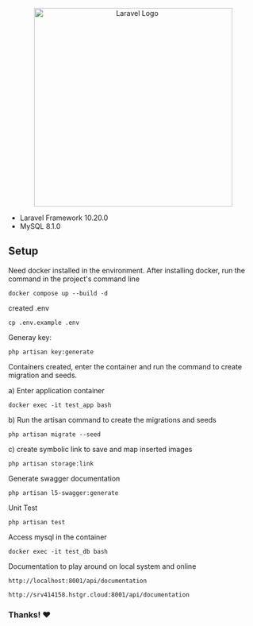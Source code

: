 <p align="center"><a href="https://laravel.com" target="_blank"><img src="https://raw.githubusercontent.com/laravel/art/master/logo-lockup/5%20SVG/2%20CMYK/1%20Full%20Color/laravel-logolockup-cmyk-red.svg" width="400" alt="Laravel Logo"></a></p>

- Laravel Framework 10.20.0
- MySQL 8.1.0

## Setup

Need docker installed in the environment. After installing docker, run the command in the project's command line

`docker compose up --build -d`

created .env

`cp .env.example .env`

Generay key:

`php artisan key:generate`

Containers created, enter the container and run the command to create migration and seeds.

a) Enter application container

`docker exec -it test_app bash`

b) Run the artisan command to create the migrations and seeds

`php artisan migrate --seed`

c) create symbolic link to save and map inserted images

`php artisan storage:link`

Generate swagger documentation

`php artisan l5-swagger:generate`

Unit Test

`php artisan test`

Access mysql in the container

`docker exec -it test_db bash`

Documentation to play around on local system and online

`http://localhost:8001/api/documentation`

`http://srv414158.hstgr.cloud:8001/api/documentation`

### Thanks! &#10084;

